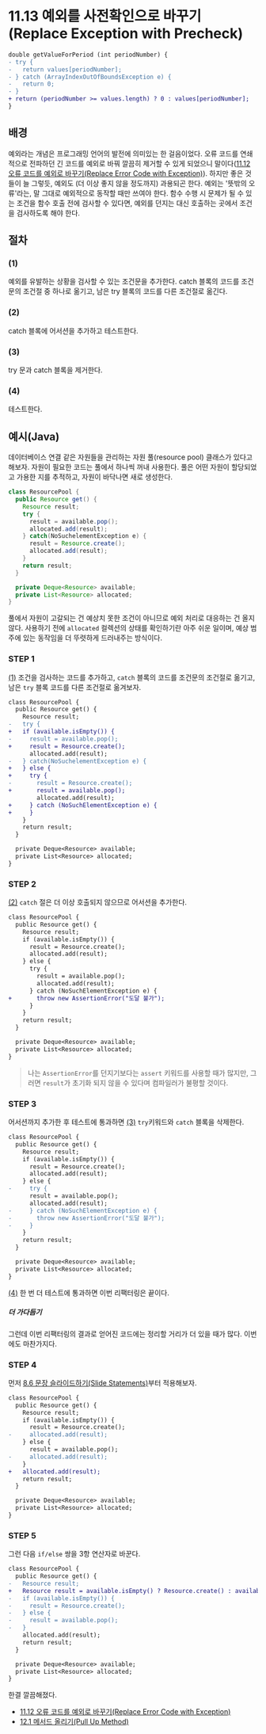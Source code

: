 # 11.13 예외를 사전확인으로 바꾸기(Replace Exception with Precheck)
``` diff
double getValueForPeriod (int periodNumber) {
- try {
-   return values[periodNumber];
- } catch (ArrayIndexOutOfBoundsException e) {
-   return 0;
- }
+ return (periodNumber >= values.length) ? 0 : values[periodNumber];
}
```

## 배경
예외라는 개념은 프로그래밍 언어의 발전에 의미있는 한 걸음이었다. 오류 코드를 연쇄적으로 전파하던 긴 코드를 예외로 바꿔 깔끔히 제거할 수 있게 되었으니 말이다([11.12 오류 코드를 예외로 바꾸기(Replace Error Code with Exception)](https://github.com/wonder13662/refactoring-v2/blob/writing/chapter11/11-12.md)). 하지만 좋은 것들이 늘 그렇듯, 예외도 (더 이상 좋지 않을 정도까지) 과용되곤 한다. 예외는 '뜻밖의 오류'라는, 말 그대로 예외적으로 동작할 때만 쓰여야 한다. 함수 수행 시 문제가 될 수 있는 조건을 함수 호출 전에 검사할 수 있다면, 예외를 던지는 대신 호출하는 곳에서 조건을 검사하도록 해야 한다.
## 절차
### (1)
예외를 유발하는 상황을 검사할 수 있는 조건문을 추가한다. catch 블록의 코드를 조건문의 조건절 중 하나로 옮기고, 남은 try 블록의 코드를 다른 조건절로 옮긴다.
### (2)
catch 블록에 어서션을 추가하고 테스트한다.
### (3)
try 문과 catch 블록을 제거한다.
### (4)
테스트한다.
## 예시(Java)
데이터베이스 연결 같은 자원들을 관리하는 자원 풀(resource pool) 클래스가 있다고 해보자. 자원이 필요한 코드는 풀에서 하나씩 꺼내 사용한다. 풀은 어떤 자원이 할당되었고 가용한 지를 추적하고, 자원이 바닥나면 새로 생성한다.
``` java
class ResourcePool {
  public Resource get() {
    Resource result;
    try {
      result = available.pop();
      allocated.add(result);
    } catch(NoSuchelementException e) {
      result = Resource.create();
      allocated.add(result);
    }
    return result;
  }

  private Deque<Resource> available;
  private List<Resource> allocated;
}
```
풀에서 자원이 고갈되는 건 예상치 못한 조건이 아니므로 예외 처리로 대응하는 건 올지 않다. 사용하기 전에 `allocated` 컬렉션의 상태를 확인하기란 아주 쉬운 일이며, 예상 범주에 있는 동작임을 더 뚜렷하게 드러내주는 방식이다.

### STEP 1
[(1)](https://github.com/wonder13662/refactoring-v2/blob/writing/chapter11/11-13.md#1) 조건을 검사하는 코드를 추가하고, `catch` 블록의 코드를 조건문의 조건절로 옮기고, 남은 `try` 블록 코드를 다른 조건절로 옮겨보자.
``` diff
class ResourcePool {
  public Resource get() {
    Resource result;
-   try {
+   if (available.isEmpty()) {
-     result = available.pop();
+     result = Resource.create();
      allocated.add(result);
-   } catch(NoSuchelementException e) {
+   } else {
+     try {
-       result = Resource.create();
+       result = available.pop();
        allocated.add(result);
+     } catch (NoSuchElementException e) {
+     }
    }
    return result;
  }

  private Deque<Resource> available;
  private List<Resource> allocated;
}
```
### STEP 2
[(2)](https://github.com/wonder13662/refactoring-v2/blob/writing/chapter11/11-13.md#2) `catch` 절은 더 이상 호출되지 않으므로 어서션을 추가한다.
``` diff
class ResourcePool {
  public Resource get() {
    Resource result;
    if (available.isEmpty()) {
      result = Resource.create();
      allocated.add(result);
    } else {
      try {
        result = available.pop();
        allocated.add(result);
      } catch (NoSuchElementException e) {
+       throw new AssertionError("도달 불가");
      }
    }
    return result;
  }

  private Deque<Resource> available;
  private List<Resource> allocated;
}
```
> 나는 `AssertionError`를 던지기보다는 `assert` 키워드를 사용할 때가 많지만, 그러면 `result`가 초기화 되지 않을 수 있다며 컴파일러가 불평할 것이다.
### STEP 3
어서션까지 추가한 후 테스트에 통과하면 [(3)](https://github.com/wonder13662/refactoring-v2/blob/writing/chapter11/11-13.md#3) `try`키워드와 `catch` 블록을 삭제한다.
``` diff
class ResourcePool {
  public Resource get() {
    Resource result;
    if (available.isEmpty()) {
      result = Resource.create();
      allocated.add(result);
    } else {
-     try {
      result = available.pop();
      allocated.add(result);
-     } catch (NoSuchElementException e) {
-       throw new AssertionError("도달 불가");
-     }
    }
    return result;
  }

  private Deque<Resource> available;
  private List<Resource> allocated;
}
```
[(4)](https://github.com/wonder13662/refactoring-v2/blob/writing/chapter11/11-13.md#4) 한 번 더 테스트에 통과하면 이번 리팩터링은 끝이다.
##### 더 가다듬기
그런데 이번 리팩터링의 결과로 얻어진 코드에는 정리할 거리가 더 있을 때가 많다. 이번에도 마찬가지다.
### STEP 4
먼저 [8.6 문장 슬라이드하기(Slide Statements)](https://github.com/wonder13662/refactoring-v2/blob/writing/chapter08/8-6.md)부터 적용해보자.
``` diff
class ResourcePool {
  public Resource get() {
    Resource result;
    if (available.isEmpty()) {
      result = Resource.create();
-     allocated.add(result);
    } else {
      result = available.pop();
-     allocated.add(result);
    }
+   allocated.add(result);    
    return result;
  }

  private Deque<Resource> available;
  private List<Resource> allocated;
}
```
### STEP 5
그런 다음 `if/else` 쌍을 3항 연산자로 바꾼다.
``` diff
class ResourcePool {
  public Resource get() {
-   Resource result;
+   Resource result = available.isEmpty() ? Resource.create() : available.pop();
-   if (available.isEmpty()) {
-     result = Resource.create();
-   } else {
-     result = available.pop();
-   }
    allocated.add(result);    
    return result;
  }

  private Deque<Resource> available;
  private List<Resource> allocated;
}
```
한결 깔끔해졌다.

- [11.12 오류 코드를 예외로 바꾸기(Replace Error Code with Exception)](https://github.com/wonder13662/refactoring-v2/blob/writing/chapter11/11-12.md)
- [12.1 메서드 올리기(Pull Up Method)](https://github.com/wonder13662/refactoring-v2/blob/writing/chapter12/12-1.md)